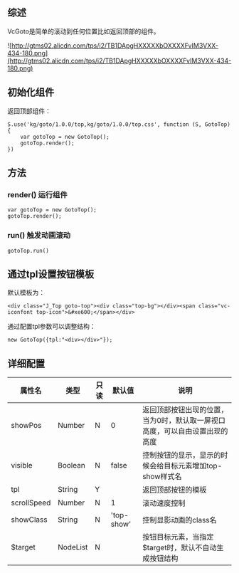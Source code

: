 ## 综述

VcGoto是简单的滚动到任何位置比如返回顶部的组件。

![http://gtms02.alicdn.com/tps/i2/TB1DApgHXXXXXbOXXXXFvIM3VXX-434-180.png](http://gtms02.alicdn.com/tps/i2/TB1DApgHXXXXXbOXXXXFvIM3VXX-434-180.png)


## 初始化组件

返回顶部组件：
		
    S.use('kg/goto/1.0.0/top,kg/goto/1.0.0/top.css', function (S, GotoTop) {
        var gotoTop = new GotoTop();
        gotoTop.render();
    })
    
## 方法

### render() 运行组件

    var gotoTop = new GotoTop();
    gotoTop.render();    

### run() 触发动画滚动

    gotoTop.run()

## 通过tpl设置按钮模板

默认模板为：

    <div class="J_Top goto-top"><div class="top-bg"></div><span class="vc-iconfont top-icon">&#xe600;</span></div>
    
通过配置tpl参数可以调整结构：

    new GotoTop({tpl:"<div></div>"});
    
## 详细配置

属性名 | 类型|只读|默认值|说明
------------ | -------------| -------------| -------------| -------------
showPos | Number|N|0| 返回顶部按钮出现的位置，当为0时，默认取一屏视口高度，可以自由设置出现的高度
visible | Boolean|N|false| 控制按钮的显示，显示的时候会给目标元素增加top-show样式名
tpl | String|Y|| 返回顶部按钮的模板
scrollSpeed | Number|N|1| 滚动速度控制
showClass | String|N|'top-show'| 控制显影动画的class名
$target | NodeList|N|| 按钮目标元素，当指定$target时，默认不自动生成按钮结构



